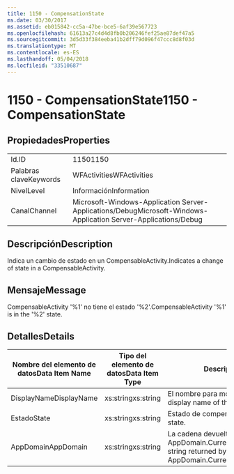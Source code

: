 ```yaml
---
title: 1150 - CompensationState
ms.date: 03/30/2017
ms.assetid: eb015842-cc5a-47be-bce5-6af39e567723
ms.openlocfilehash: 61613a27c4d4d8fb0b206246fef25ae87def47a5
ms.sourcegitcommit: 3d5d33f384eeba41b2dff79d096f47ccc8d8f03d
ms.translationtype: MT
ms.contentlocale: es-ES
ms.lasthandoff: 05/04/2018
ms.locfileid: "33510687"
---
```

# <a name="1150---compensationstate"></a><span data-ttu-id="74084-102">1150 - CompensationState</span><span class="sxs-lookup"><span data-stu-id="74084-102">1150 - CompensationState</span></span>
## <a name="properties"></a><span data-ttu-id="74084-103">Propiedades</span><span class="sxs-lookup"><span data-stu-id="74084-103">Properties</span></span>  
  
|||  
|-|-|  
|<span data-ttu-id="74084-104">Id.</span><span class="sxs-lookup"><span data-stu-id="74084-104">ID</span></span>|<span data-ttu-id="74084-105">1150</span><span class="sxs-lookup"><span data-stu-id="74084-105">1150</span></span>|  
|<span data-ttu-id="74084-106">Palabras clave</span><span class="sxs-lookup"><span data-stu-id="74084-106">Keywords</span></span>|<span data-ttu-id="74084-107">WFActivities</span><span class="sxs-lookup"><span data-stu-id="74084-107">WFActivities</span></span>|  
|<span data-ttu-id="74084-108">Nivel</span><span class="sxs-lookup"><span data-stu-id="74084-108">Level</span></span>|<span data-ttu-id="74084-109">Información</span><span class="sxs-lookup"><span data-stu-id="74084-109">Information</span></span>|  
|<span data-ttu-id="74084-110">Canal</span><span class="sxs-lookup"><span data-stu-id="74084-110">Channel</span></span>|<span data-ttu-id="74084-111">Microsoft-Windows-Application Server-Applications/Debug</span><span class="sxs-lookup"><span data-stu-id="74084-111">Microsoft-Windows-Application Server-Applications/Debug</span></span>|  
  
## <a name="description"></a><span data-ttu-id="74084-112">Descripción</span><span class="sxs-lookup"><span data-stu-id="74084-112">Description</span></span>  
 <span data-ttu-id="74084-113">Indica un cambio de estado en un CompensableActivity.</span><span class="sxs-lookup"><span data-stu-id="74084-113">Indicates a change of state in a CompensableActivity.</span></span>  
  
## <a name="message"></a><span data-ttu-id="74084-114">Mensaje</span><span class="sxs-lookup"><span data-stu-id="74084-114">Message</span></span>  
 <span data-ttu-id="74084-115">CompensableActivity '%1' no tiene el estado '%2'.</span><span class="sxs-lookup"><span data-stu-id="74084-115">CompensableActivity '%1' is in the '%2' state.</span></span>  
  
## <a name="details"></a><span data-ttu-id="74084-116">Detalles</span><span class="sxs-lookup"><span data-stu-id="74084-116">Details</span></span>  
  
|<span data-ttu-id="74084-117">Nombre del elemento de datos</span><span class="sxs-lookup"><span data-stu-id="74084-117">Data Item Name</span></span>|<span data-ttu-id="74084-118">Tipo del elemento de datos</span><span class="sxs-lookup"><span data-stu-id="74084-118">Data Item Type</span></span>|<span data-ttu-id="74084-119">Descripción</span><span class="sxs-lookup"><span data-stu-id="74084-119">Description</span></span>|  
|--------------------|--------------------|-----------------|  
|<span data-ttu-id="74084-120">DisplayName</span><span class="sxs-lookup"><span data-stu-id="74084-120">DisplayName</span></span>|<span data-ttu-id="74084-121">xs:string</span><span class="sxs-lookup"><span data-stu-id="74084-121">xs:string</span></span>|<span data-ttu-id="74084-122">El nombre para mostrar de la actividad.</span><span class="sxs-lookup"><span data-stu-id="74084-122">The display name of the activity.</span></span>|  
|<span data-ttu-id="74084-123">Estado</span><span class="sxs-lookup"><span data-stu-id="74084-123">State</span></span>|<span data-ttu-id="74084-124">xs:string</span><span class="sxs-lookup"><span data-stu-id="74084-124">xs:string</span></span>|<span data-ttu-id="74084-125">Estado de compensación.</span><span class="sxs-lookup"><span data-stu-id="74084-125">The compensation state.</span></span>|  
|<span data-ttu-id="74084-126">AppDomain</span><span class="sxs-lookup"><span data-stu-id="74084-126">AppDomain</span></span>|<span data-ttu-id="74084-127">xs:string</span><span class="sxs-lookup"><span data-stu-id="74084-127">xs:string</span></span>|<span data-ttu-id="74084-128">La cadena devuelta por AppDomain.CurrentDomain.FriendlyName.</span><span class="sxs-lookup"><span data-stu-id="74084-128">The string returned by AppDomain.CurrentDomain.FriendlyName.</span></span>|
